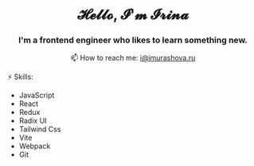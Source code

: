 <h1 align="center">𝓗𝓮𝓵𝓵𝓸, 𝓘'𝓶 𝓘𝓻𝓲𝓷𝓪</h1>
<h3 align="center">I'm a frontend engineer who likes to learn something new.</h3>
<p align='center'>
   📫 How to reach me: <a href='mailto:i@imurashova.ru'>i@imurashova.ru</a>
</p>

⚡ Skills:
* JavaScript
* React
* Redux
* Radix UI
* Tailwind Css
* Vite
* Webpack
* Git

